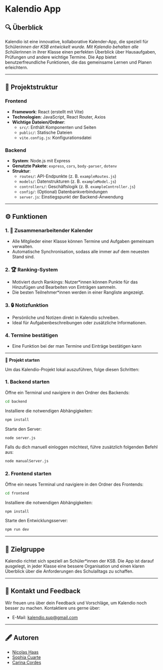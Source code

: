 # Kalendio App

## 🔍 Überblick
Kalendio ist eine innovative, kollaborative Kalender-App, die speziell für Schüler*innen der KSB entwickelt wurde. Mit Kalendio behalten alle Schüler*innen in ihrer Klasse einen perfekten Überblick über Hausaufgaben, Prüfungen und andere wichtige Termine. Die App bietet benutzerfreundliche Funktionen, die das gemeinsame Lernen und Planen erleichtern.

---

## 📂 **Projektstruktur**

### **Frontend**
- **Framework**: React (erstellt mit Vite)
- **Technologien**: JavaScript, React Router, Axios
- **Wichtige Dateien/Ordner**:
  - `src/`: Enthält Komponenten und Seiten
  - `public/`: Statische Dateien
  - `vite.config.js`: Konfigurationsdatei

### **Backend**
- **System**: Node.js mit Express
- **Genutzte Pakete**: `express`, `cors`, `body-parser`, `dotenv`
- **Struktur**:
  - `routes/`: API-Endpunkte (z. B. `exampleRoutes.js`)
  - `models/`: Datenstrukturen (z. B. `exampleModel.js`)
  - `controllers/`: Geschäftslogik (z. B. `exampleController.js`)
  - `config/`: (Optional) Datenbankverbindungen
  - `server.js`: Einstiegspunkt der Backend-Anwendung

 ---

## ⚙️ Funktionen

### 1. 📅 **Zusammenarbeitender Kalender**
- Alle Mitglieder einer Klasse können Termine und Aufgaben gemeinsam verwalten.
- Automatische Synchronisation, sodass alle immer auf dem neuesten Stand sind.

### 2. 🏆 **Ranking-System**
- Motiviert durch Rankings: Nutzer*innen können Punkte für das Hinzufügen und Bearbeiten von Einträgen sammeln.
- Die besten Teilnehmer*innen werden in einer Rangliste angezeigt.

### 3. 🔒 **Notizfunktion**
- Persönliche und Notizen direkt in Kalendio schreiben.
- Ideal für Aufgabenbeschreibungen oder zusätzliche Informationen.

### 4. **Termine bestätigen**
- Eine Funktion bei der man Termine und Einträge bestätigen kann
---

🚀 **Projekt starten**

Um das Kalendio-Projekt lokal auszuführen, folge diesen Schritten:

### **1. Backend starten**

Öffne ein Terminal und navigiere in den Ordner des Backends:

```bash
cd backend
```

Installiere die notwendigen Abhängigkeiten:

```bash
npm install
```

Starte den Server:

```bash
node server.js
```

Falls du dich manuell einloggen möchtest, führe zusätzlich folgenden Befehl aus:

```bash
node manualServer.js
```

### **2. Frontend starten**

Öffne ein neues Terminal und navigiere in den Ordner des Frontends:

```bash
cd frontend
```

Installiere die notwendigen Abhängigkeiten:

```bash
npm install
```

Starte den Entwicklungsserver:

```bash
npm run dev
```

---

## 🔖 Zielgruppe
Kalendio richtet sich speziell an Schüler*innen der KSB. Die App ist darauf ausgelegt, in jeder Klasse eine bessere Organisation und einen klaren Überblick über die Anforderungen des Schulalltags zu schaffen.

---

## 📢 Kontakt und Feedback
Wir freuen uns über dein Feedback und Vorschläge, um Kalendio noch besser zu machen. Kontaktiere uns gerne über:
- E-Mail: kalendio.sup@gmail.com

---

## 🖋 Autoren
- [Nicolas Haas](https://github.com/cpowern) 
- [Sophia Cuarte](https://github.com/SophiaCuarte) 
- [Carina Cordes](https://github.com/coerres)

